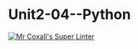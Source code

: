 # Unit2-04--Python
[![Mr Coxall's Super Linter](https://github.com/ICS3U-C-Programming-Volodymyr-K/Unit2-04--Python/workflows/Mr%20Coxall's%20Super%20Linter/badge.svg)](https://github.com/ICS3U-C-Programming-Volodymyr-K/Unit2-04--Python/actions/)

